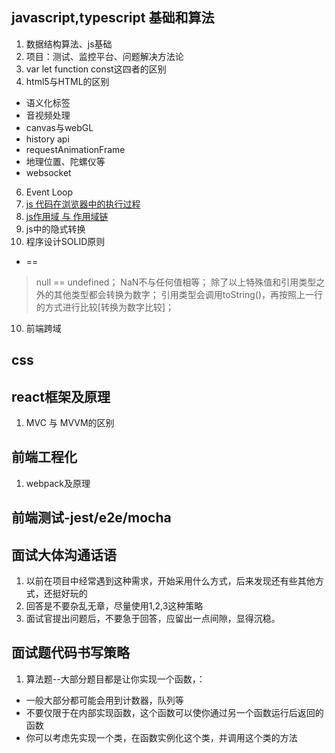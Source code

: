 ## javascript,typescript 基础和算法
1. 数据结构算法、js基础
3. 项目：测试、监控平台、问题解决方法论
4. var let function const这四者的区别
5. html5与HTML的区别
* 语义化标签
* 音视频处理
* canvas与webGL
* history api
* requestAnimationFrame
* 地理位置、陀螺仪等
* websocket
6. Event Loop
7. [js 代码在浏览器中的执行过程](https://zhuanlan.zhihu.com/p/133339632)
8. [js作用域 与 作用域链](https://zhuanlan.zhihu.com/p/133339632)
9. js中的隐式转换
10. 程序设计SOLID原则
* ==
> null == undefined；
> NaN不与任何值相等；
> 除了以上特殊值和引用类型之外的其他类型都会转换为数字；
> 引用类型会调用toString()，再按照上一行的方式进行比较[转换为数字比较]；
10. 前端跨域
## css
## react框架及原理
1. MVC 与 MVVM的区别
## 前端工程化
1. webpack及原理
## 前端测试-jest/e2e/mocha



## 面试大体沟通话语
1. 以前在项目中经常遇到这种需求，开始采用什么方式，后来发现还有些其他方式，还挺好玩的
2. 回答是不要杂乱无章，尽量使用1,2,3这种策略
3. 面试官提出问题后，不要急于回答，应留出一点间隙，显得沉稳。

## 面试题代码书写策略
1. 算法题--大部分题目都是让你实现一个函数，：
* 一般大部分都可能会用到计数器，队列等
* 不要仅限于在内部实现函数，这个函数可以使你通过另一个函数运行后返回的函数
* 你可以考虑先实现一个类，在函数实例化这个类，并调用这个类的方法